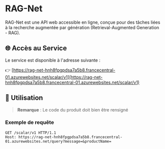 # RAG-Net

RAG-Net est une API web accessible en ligne, conçue pour des tâches liées à la recherche augmentée par génération (Retrieval-Augmented Generation - RAG).

## 🌐 Accès au Service

Le service est disponible à l'adresse suivante :

👉 [https://rag-net-hnh8fpgpdsa7a5b8.francecentral-01.azurewebsites.net/scalar/v1](https://rag-net-hnh8fpgpdsa7a5b8.francecentral-01.azurewebsites.net/scalar/v1)

## 📌 Utilisation

> **Remarque** : Le code du produit doit bien être rensigné

### Exemple de requête

```http
GET /scalar/v1 HTTP/1.1
Host: https://rag-net-hnh8fpgpdsa7a5b8.francecentral-01.azurewebsites.net/query?message=&productName=
